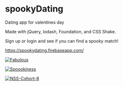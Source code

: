 # spookyDating
Dating app for valentines day

Made with jQuery, lodash, Foundation, and CSS Shake.

Sign up or login and see if you can find a spooky match!

https://spookydating.firebaseapp.com/


[![Fabulous](https://img.shields.io/badge/fabulosity-maximum-ff69b4.svg)](http://lolsnaps.com/upload_pic/PleaseExcuseMyFabulousness-86590.jpg)

[![Spoookiness](https://img.shields.io/badge/spookiness-100-blue.svg)](https://encrypted-tbn3.gstatic.com/images?q=tbn:ANd9GcSNEzCUC09Y9jz7na-UBdgSmkP1UvLZRp7QKW1voPUJOL0RmQ0x4w)

[![NSS-Cohort-8](https://img.shields.io/badge/NSS-cohort--8-6a1ab0.svg)](http://i.imgur.com/hrq5wS9.jpg)

